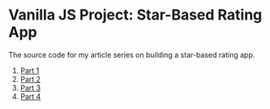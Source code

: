 # Vanilla JS Project: Star-Based Rating App

The source code for my article series on building a star-based rating app.

1. [Part 1](https://gomakethings.com/creating-a-star-based-rating-app-with-vanilla-javascript/)
2. [Part 2](https://gomakethings.com/setting-a-star-rating-on-click-or-enter-with-vanilla-js/)
3. [Part 3](https://gomakethings.com/showing-star-based-ratings-on-hover-or-focus-with-vanilla-javascript/)
4. [Part 4](https://gomakethings.com/resetting-highlighting-for-our-star-based-rating-system/)

